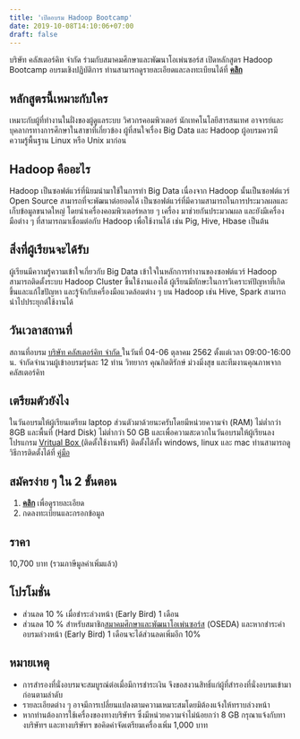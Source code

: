 ```yaml
---
title: 'เปิดอบรม Hadoop Bootcamp'
date: 2019-10-08T14:10:06+07:00
draft: false
---
```


บริษัท คลัสเตอร์คิท จำกัด ร่วมกับสมาคมศึกษาและพัฒนาโอเพ่นซอร์ส เปิดหลักสูตร Hadoop Bootcamp อบรมเชิงปฏิบัติการ ท่านสามารถดูรายละเอียดและลงทะเบียนได้ที่ <a href="../../training-courses/hadoop-bootcamp"> **คลิก**</a>

<!--more-->

## หลักสูตรนี้เหมาะกับใคร
เหมาะกับผู้ที่ทำงานในฝั่งของผู้ดูแลระบบ วิศวกรคอมพิวเตอร์ นักเทคโนโลยีสารสนเทศ อาจารย์และบุคลากรทางการศึกษาในสาขาที่เกี่ยวข้อง ผู้ที่สนใจเรื่อง Big Data และ Hadoop ผู้อบรมควรมีความรู้พื้นฐาน Linux หรือ Unix มาก่อน 

## Hadoop คืออะไร
Hadoop เป็นซอฟต์แวร์ที่นิยมนำมาใช้ในการทำ Big Data เนื่องจาก Hadoop นั้นเป็นซอฟต์แวร์ Open Source สามารถที่จะพัฒนาต่อยอดได้ เป็นซอฟต์แวร์ที่มีความสามารถในการประมวลผลและเก็บข้อมูลขนาดใหญ่ โดยนำเครื่องคอมพิวเตอร์หลาย ๆ เครื่อง มาช่วยกันประมวณผล และยังมีเครื่องมือต่าง ๆ ที่สามารถมาเชื่อมต่อกับ Hadoop เพื่อใช้งานได้ เช่น Pig, Hive, Hbase เป็นต้น

## สิ่งที่ผู้เรียนจะได้รับ
ผู้เรียนมีความรู้ความเข้าใจเกี่ยวกับ Big Data เข้าใจในหลักการทำงานของซอฟต์แวร์ Hadoop สามารถติดตั้งระบบ Hadoop Cluster ขึ้นใช้งานเองได้ ผู้เรียนมีทักษะในการวิเคราะห์ปัญหาที่เกิดขึ้นและแก้ไขปัญหา และรู้จักกับเครื่องมือแวดล้อมต่าง ๆ บน Hadoop เช่น Hive, Spark สามารถนำไปประยุกต์ใช้งานได้

## วันเวลาสถานที่
สถานที่อบรม <a href="../../contact-us">บริษัท คลัสเตอร์คิท จำกัด </a> ในวันที่ 04-06 ตุลาคม 2562 ตั้งแต่เวลา 09:00-16:00 น. จำกัดจำนวนผู้เข้าอบรมรุ่นละ 12 ท่าน วิทยากร คุณกิตติรักษ์ ม่วงมิ่งสุข และทีมงานคุณภาพจากคลัสเตอร์คิท

## เตรียมตัวยังไง
ในวันอบรมให้ผู้เรียนเตรียม laptop ส่วนตัวมาด้วยนะครับโดยมีหน่วยความจำ (RAM) ไม่ต่ำกว่า 8GB และพื้นที่ (Hard Disk) ไม่ต่ำกว่า 50 GB และเพื่อความสะดวกในวันอบรมให้ผู้เรียนลงโปรแกรม <a href="https://www.virtualbox.org/wiki/Downloads">Vritual Box </a>(ติดตั้งใช้งานฟรี) ติดตั้งได้ทั้ง windows, linux และ mac ท่านสามารถดูวิธีการติดตั้งได้ที่ <a href="http://www.clusterkit.co.th/training/pdf/VirtualBox_64bit_Problem.pdf">คู่มือ</a>

## สมัครง่าย ๆ ใน 2 ขั้นตอน
1. <a href="../../training-courses/hadoop-bootcamp"> **คลิก**</a> เพื่อดูรายละเอียด
2. กดลงทะเบียนและกรอกข้อมูล

## ราคา
10,700 บาท (รวมภาษีมูลค่าเพิ่มแล้ว)

## โปรโมชั่น
* ส่วนลด 10 % เมื่อชำระล่วงหน้า (Early Bird) 1 เดือน 
* ส่วนลด 10 % สำหรับสมาชิก<a href="https://www.oseda.or.th/th/">สมาคมศึกษาและพัฒนาโอเพ่นซอร์ส</a> (OSEDA) และหากชำระค่าอบรมล่วงหน้า (Early Bird) 1 เดือนจะได้ส่วนลดเพิ่มอีก 10%

## หมายเหตุ

* การสำรองที่นั่งอบรมจะสมบูรณ์ต่อเมื่อมีการชำระเงิน จึงขอสงวนสิทธิ์แก่ผู้ที่สำรองที่นั่งอบรมเข้ามาก่อนตามลำดับ
* รายละเอียดต่าง ๆ อาจมีการเปลี่ยนแปลงตามความเหมาะสมโดยมิต้องแจ้งให้ทราบล่วงหน้า
* หากท่านต้องการใช้เครื่องของทางบริษัทฯ ซึ่งมีหน่วยความจำไม่น้อยกว่า 8 GB กรุณาแจ้งกับทางบริษัทฯ และทางบริษัทฯ ขอคิดค่าจัดเตรียมเครื่องเพิ่ม 1,000 บาท 
